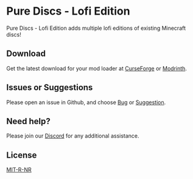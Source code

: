 # Pure Discs - Lofi Edition

Pure Discs - Lofi Edition adds multiple lofi editions of existing Minecraft discs!

## Download

Get the latest download for your mod loader at [CurseForge](https://legacy.curseforge.com/minecraft/mc-mods/purediscslofi) or [Modrinth](https://modrinth.com/mod/purediscslofi).

## Issues or Suggestions

Please open an issue in Github, and choose [Bug](https://github.com/purejosh/purediscslofi/issues) or [Suggestion](https://github.com/purejosh/purediscslofi/issues).

## Need help? 

Please join our [Discord](https://discord.com/invite/X6AsDnqex6) for any additional assistance.

## License
[MIT-R-NR](https://github.com/purejosh/purediscslofi/blob/main/LICENSE.txt)
